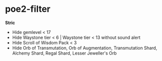 # poe2-filter

**Stric** 
- Hide gemlevel < 17
- Hide Waystone tier < 6 | Waystone tier < 13 without sound alert
- Hide Scroll of Wisdom Pack < 3
- Hide Orb of Transmutation, Orb of Augmentation, Transmutation Shard, Alchemy Shard, Regal Shard, Lesser Jeweller's Orb
